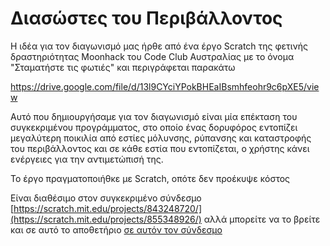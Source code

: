 # Διασώστες του Περιβάλλοντος

Η ιδέα για τον διαγωνισμό μας ήρθε από ένα έργο Scratch της φετινής δραστηριότητας Moonhack του Code Club Αυστραλίας με το όνομα "Σταματήστε τις φωτιές" και περιγράφεται παρακάτω

https://drive.google.com/file/d/13l9CYciYPokBHEaIBsmhfeohr9c6pXE5/view 

Αυτό που δημιουργήσαμε για τον διαγωνισμό είναι μία επέκταση του συγκεκριμένου προγράμματος, στο οποίο ένας δορυφόρος εντοπίζει μεγαλύτερη ποικιλία από εστίες μόλυνσης, ρύπανσης και καταστροφής του περιβάλλοντος και σε κάθε εστία που εντοπίζεται, ο χρήστης κάνει ενέργειες για την αντιμετώπισή της.

Το έργο πραγματοποιήθκε με Scratch, οπότε δεν προέκυψε κόστος

Είναι διαθέσιμο στον συγκεκριμένο σύνδεσμο [https://scratch.mit.edu/projects/843248720/](https://scratch.mit.edu/projects/855348926/) αλλά μπορείτε να το βρείτε και σε αυτό το αποθετήριο  [σε αυτόν τον σύνδεσμο](https://github.com/ezeakis/ellak5_diasostes_tou_perivallontos/blob/main/%CE%94%CE%B9%CE%B1%CF%83%CF%8E%CF%83%CF%84%CE%B5%CF%82%20%CF%84%CE%BF%CF%85%20%CE%A0%CE%B5%CF%81%CE%B9%CE%B2%CE%AC%CE%BB%CE%BB%CE%BF%CE%BD%CF%84%CE%BF%CF%82.sb3)
